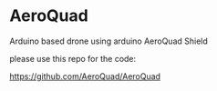 # AeroQuad
Arduino based drone using arduino AeroQuad Shield


please use this repo for the code:

https://github.com/AeroQuad/AeroQuad
